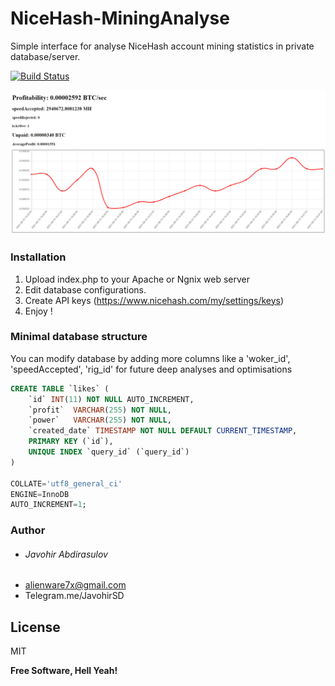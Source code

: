 # NiceHash-MiningAnalyse
Simple interface for analyse NiceHash account mining statistics in private database/server.


[![Build Status](https://travis-ci.org/joemccann/dillinger.svg?branch=master)](https://core.telegram.org/bots/api)

![alt text](https://github.com/JavohirSD/NiceHash-MiningAnalyse/blob/main/screenshot.png?raw=true)

### Installation

1. Upload index.php to your Apache or Ngnix web server
2. Edit database configurations.
3. Create API keys (https://www.nicehash.com/my/settings/keys)
4. Enjoy !

### Minimal database structure
You can modify database by adding more columns like a 'woker_id', 'speedAccepted', 'rig_id' for future deep analyses and optimisations

```sql
CREATE TABLE `likes` (
	`id` INT(11) NOT NULL AUTO_INCREMENT,
	`profit`  VARCHAR(255) NOT NULL,
	`power`   VARCHAR(255) NOT NULL,
	`created_date` TIMESTAMP NOT NULL DEFAULT CURRENT_TIMESTAMP,
	PRIMARY KEY (`id`),
	UNIQUE INDEX `query_id` (`query_id`)
)

COLLATE='utf8_general_ci'
ENGINE=InnoDB
AUTO_INCREMENT=1;
```

### Author
  - ###### Javohir Abdirasulov
   -  alienware7x@gmail.com
   -  Telegram.me/JavohirSD

License
----

MIT

**Free Software, Hell Yeah!**
